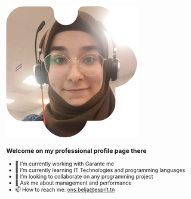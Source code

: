 <img src="https://github.com/ons-bba/ons-bba/blob/main/image%20(2).png" width="350">


### Welcome on my professional profile page there 

  



- 🔭 I’m currently working with  Garante me 
- 🌱 I’m currently learning  IT Technologies and programming languages
- 👯 I’m looking to collaborate on any programming project
- 💬 Ask me about  management and performance
- 📫 How to reach me: ons.belja@esprit.tn

